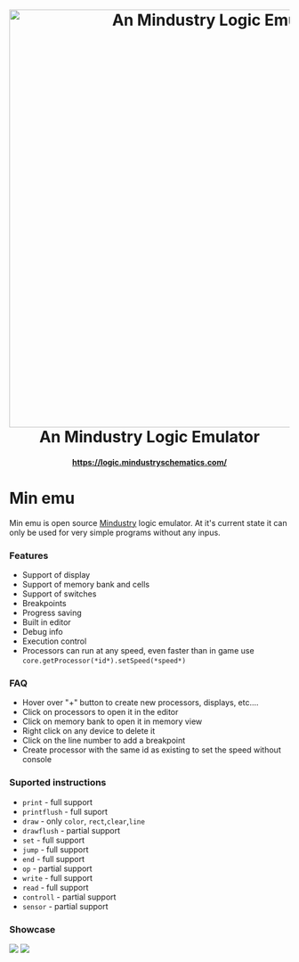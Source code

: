 <h1 align="center">
  <img  title="An Mindustry Logic Emulator" src="https://i.ibb.co/HpL19Jk/2021-12-03-22-57-52.gif" width="750"> <br />
  An Mindustry Logic Emulator
</h1>
<h4 align="center">
  <a href="https://logic.mindustryschematics.com/">https://logic.mindustryschematics.com/</a>
</h4>

# Min emu
Min emu is open source [Mindustry](https://github.com/Anuken/Mindustry) logic emulator. At it's current state it can only be used for very simple programs without any inpus. 

### Features
- Support of display
- Support of memory bank and cells
- Support of switches
- Breakpoints
- Progress saving
- Built in editor
- Debug info
- Execution control
- Processors can run at any speed, even faster than in game use `core.getProcessor(*id*).setSpeed(*speed*)`

### FAQ
- Hover over "+" button to create new processors, displays, etc....
- Click on processors to open it in the editor
- Click on memory bank to open it in memory view
- Right click on any device to delete it
- Click on the line number to add a breakpoint
- Create processor with the same id as existing to set the speed without console

### Suported instructions
- `print` - full support
- `printflush` - full suport
- `draw` - only `color`, `rect`,`clear`,`line`
- `drawflush` - partial support
- `set` - full support
- `jump` - full support
- `end` - full support
- `op` - partial support
- `write` - full support
- `read` - full support
- `controll` - partial support
- `sensor` - partial support

### Showcase
![](https://i.ibb.co/bsW2LKR/2021-12-03-23-13-49.gif)
![](https://i.ibb.co/HT5QKp0/2021-12-03-23-11-29.gif)
